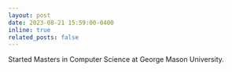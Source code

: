 ```yaml
---
layout: post
date: 2023-08-21 15:59:00-0400
inline: true
related_posts: false
---
```


Started Masters in Computer Science at George Mason University.
